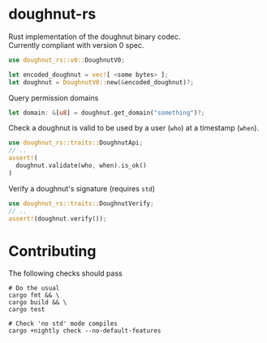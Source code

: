 # doughnut-rs
Rust implementation of the doughnut binary codec.  
Currently compliant with version 0 spec.  

```rust
use doughnut_rs::v0::DoughnutV0;

let encoded_doughnut = vec![ <some bytes> ];
let doughnut = DoughnutV0::new(&encoded_doughnut)?;
```

Query permission domains
```rust
let domain: &[u8] = doughnut.get_domain("something")?;
```

Check a doughnut is valid to be used by a user (`who`) at a timestamp (`when`).  
```rust
use doughnut_rs::traits::DoughnutApi;
// ..
assert!(
  doughnut.validate(who, when).is_ok()
)
```

Verify a doughnut's signature (requires `std`)
```rust
use doughnut_rs::traits::DoughnutVerify;
// ..
assert!(doughnut.verify());
```

# Contributing
The following checks should pass  
```
# Do the usual
cargo fmt && \
cargo build && \
cargo test

# Check 'no std' mode compiles
cargo +nightly check --no-default-features
```
